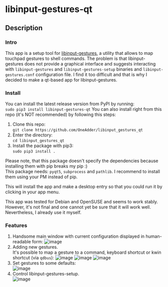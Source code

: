 # libinput-gestures-qt

## Description

### Intro
This app is a setup tool for [libinput-gestures](https://github.com/bulletmark/libinput-gestures), a utility that allows
to map touchpad gestures to shell commands.
The problem is that libinput-gestures does not provide a graphical interface and suggests interacting with
`libinput-gestures` and `libinput-gestures-setup` binaries and `libinput-gestures.conf` configuration file.
I find it too difficult and that is why I decided to make a qt-based app for libinput-gestures.

### Install
You can install the latest release version from PyPI by running:  
`sudo pip3 install libinput-gestures-qt`
You can also install right from this repo (it's NOT recommended) by following this steps:
1) Clone this repo:  
`git clone https://github.com/OneAdder/libinput_gestures_qt`  
2) Enter the directory:  
`cd libinput_gestures_qt`
3) Install the package with pip3:  
`sudo pip3 install .`

Please note, that this package doesn't specify the dependencies because installing them with pip
breaks my pip :)  
This package needs: `pyqt5`, `subprocess` and `pathlib`. I recommend to install them using your PM instead of pip.

This will install the app and make a desktop entry so that you could run it by clicking in
your app menu.

This app was tested for Debian and OpenSUSE and seems to work stably. However,
it's not final and one cannot yet be sure that it will work well. Nevertheless, I
already use it myself.

### Features
1) Handsome main window with current configuration displayed in human-readable form:
![image](https://user-images.githubusercontent.com/19834976/56821309-9521b080-6856-11e9-8a2c-ee12b31c9fa4.png)
2) Adding new gestures.  
It's possible to map a gesture to a command, keyboard shortcut or kwin shortcut (via `qdbus`):
![image](https://user-images.githubusercontent.com/19834976/56820851-9c948a00-6855-11e9-9768-9985e0e1f868.png)
![image](https://user-images.githubusercontent.com/19834976/56820873-afa75a00-6855-11e9-9119-22e52acacda9.png)
![image](https://user-images.githubusercontent.com/19834976/56820924-cea5ec00-6855-11e9-976f-980508316027.png)
3) Set gestures to some defaults:  
![image](https://user-images.githubusercontent.com/19834976/56820982-ef6e4180-6855-11e9-875d-a573157dada2.png)
4) Control libinput-gestures-setup.  
![image](https://user-images.githubusercontent.com/19834976/56821022-04e36b80-6856-11e9-996c-e0db2c26e9f7.png)

